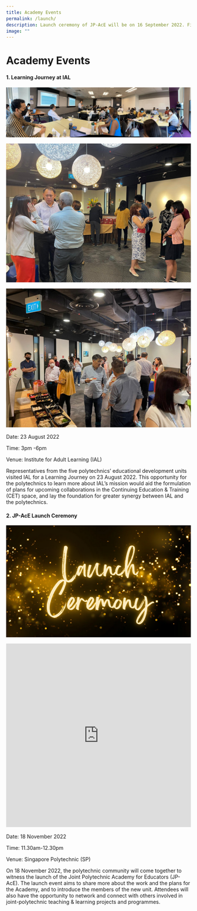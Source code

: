 ```yaml
---
title: Academy Events
permalink: /launch/
description: Launch ceremony of JP-AcE will be on 16 September 2022. Find out more!
image: ""
---
```

# Academy Events


#### 1. Learning Journey at IAL

![](/images/IALvisit1.jpeg)

![](/images/IALvisit2.jpeg)

![](/images/IALvisit3.jpeg)

Date: 23 August 2022

Time: 3pm -6pm

Venue: Institute for Adult Learning (IAL)

Representatives from the five polytechnics’ educational development units visited IAL for a Learning Journey on 23 August 2022. This opportunity for the polytechnics to learn more about IAL’s mission would aid the formulation of plans for upcoming collaborations in the Continuing Education & Training (CET) space, and lay the foundation for greater synergy between IAL and the polytechnics.

      

#### 2. JP-AcE Launch Ceremony 

![](/images/launch%20ceremony.png)
<iframe width="100%" height="500" src="https://www.youtube.com/embed/Vel55c-4N3s?controls=0" title="YouTube video player" frameborder="0" allow="accelerometer; autoplay; clipboard-write; encrypted-media; gyroscope; picture-in-picture" allowfullscreen></iframe>

Date: 18 November 2022

Time: 11.30am-12.30pm

Venue: Singapore Polytechnic (SP)

On 18 November 2022, the polytechnic community will come together to witness the launch of the Joint Polytechnic Academy for Educators (JP-AcE). The launch event aims to share more about the work and the plans for the Academy, and to introduce the members of the new unit. Attendees will also have the opportunity to network and connect with others involved in joint-polytechnic teaching & learning projects and programmes.